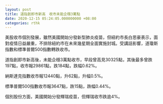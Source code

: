 ```yaml
---
layout: post
title: 道指創即市新高　收市未能企穩3萬點
date: 2020-12-15 05:24:05.000000000 +08:00
categories: rthk
---
```


美股收市個別發展，雖然美國開始分發新型肺炎疫苗，但紐約市長白思豪表示，面對疫情日益嚴重，不排除紐約市在未來幾星期全面實施封城。受講話影響，道瓊斯指數和標準普爾500指數轉跌收市。

道指創即市新高後，未能企穩3萬點收市，早段曾高見30325點，其後最多曾跌197點，收市報29861點，跌184點，跌幅0.62%。

納斯達克指數收市報12440點，升62點，升幅0.5%。

標準普爾500指數收市報3647點，跌15點，跌幅0.44%。

個別股份方面，美國開始分發輝瑞疫苗，但輝瑞收市跌逾4%。

